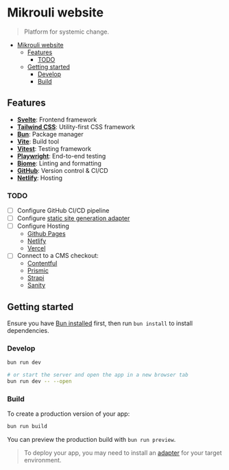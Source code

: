 # Mikrouli website

> Platform for systemic change.

<!-- TOC -->
* [Mikrouli website](#mikrouli-website)
  * [Features](#features)
    * [TODO](#todo)
  * [Getting started](#getting-started)
    * [Develop](#develop)
    * [Build](#build)
<!-- TOC -->

## Features

- [**Svelte**](https://svelte.dev/): Frontend framework
- [**Tailwind CSS**](https://tailwindcss.com/): Utility-first CSS framework
- [**Bun**](https://bun.sh/): Package manager
- [**Vite**](https://vitejs.dev/): Build tool
- [**Vitest**](https://vitest.dev/): Testing framework
- [**Playwright**](https://playwright.dev/): End-to-end testing
- [**Biome**](https://biomejs.dev/): Linting and formatting
- [**GitHub**](https://github.com]): Version control & CI/CD
- [**Netlify**](https://netlify.com): Hosting

### TODO

- [ ] Configure GitHub CI/CD pipeline
- [ ] Configure [static site generation adapter](https://svelte.dev/docs/kit/adapter-static)
- [ ] Configure Hosting
    - [Github Pages](https://pages.github.com/)
    - [Netlify](https://www.netlify.com/)
    - [Vercel](https://vercel.com/)
- [ ] Connect to a CMS checkout:
    - [Contentful](https://www.contentful.com/)
    - [Prismic](https://prismic.io/)
	- [Strapi](https://www.strapi.io)
    - [Sanity](https://www.sanity.io/)

## Getting started

Ensure you have [Bun installed](https://bun.sh/docs/installation) first, then
run `bun install` to install dependencies.

### Develop

```bash
bun run dev

# or start the server and open the app in a new browser tab
bun run dev -- --open
```

### Build

To create a production version of your app:

```bash
bun run build
```

You can preview the production build with `bun run preview`.

> To deploy your app, you may need to install an
> [adapter](https://svelte.dev/docs/kit/adapters) for your target environment.

